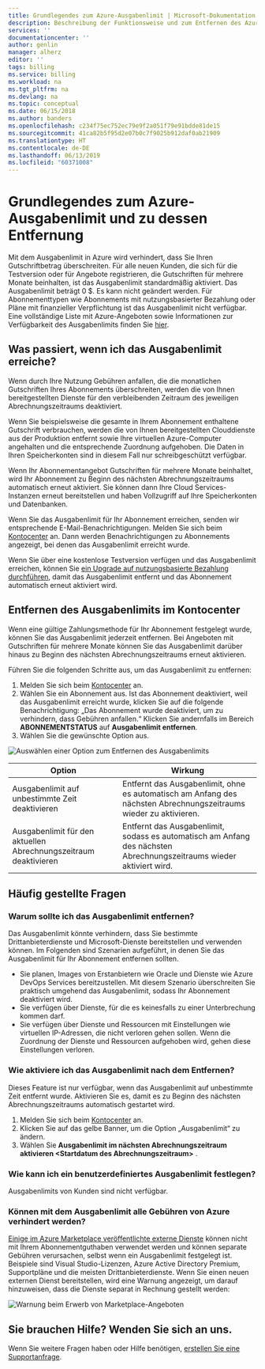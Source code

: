 ```yaml
---
title: Grundlegendes zum Azure-Ausgabenlimit | Microsoft-Dokumentation
description: Beschreibung der Funktionsweise und zum Entfernen des Azure-Ausgabenlimits
services: ''
documentationcenter: ''
author: genlin
manager: alherz
editor: ''
tags: billing
ms.service: billing
ms.workload: na
ms.tgt_pltfrm: na
ms.devlang: na
ms.topic: conceptual
ms.date: 06/15/2018
ms.author: banders
ms.openlocfilehash: c234f75ec752ec79e9f2a051f79e91bdde81de15
ms.sourcegitcommit: 41ca82b5f95d2e07b0c7f9025b912daf0ab21909
ms.translationtype: HT
ms.contentlocale: de-DE
ms.lasthandoff: 06/13/2019
ms.locfileid: "60371008"
---
```

# <a name="understand-azure-spending-limit-and-how-to-remove-it"></a>Grundlegendes zum Azure-Ausgabenlimit und zu dessen Entfernung

Mit dem Ausgabenlimit in Azure wird verhindert, dass Sie Ihren Gutschriftbetrag überschreiten. Für alle neuen Kunden, die sich für die Testversion oder für Angebote registrieren, die Gutschriften für mehrere Monate beinhalten, ist das Ausgabenlimit standardmäßig aktiviert. Das Ausgabenlimit beträgt 0 $. Es kann nicht geändert werden. Für Abonnementtypen wie Abonnements mit nutzungsbasierter Bezahlung oder Pläne mit finanzieller Verpflichtung ist das Ausgabenlimit nicht verfügbar. Eine vollständige Liste mit Azure-Angeboten sowie Informationen zur Verfügbarkeit des Ausgabenlimits finden Sie [hier](https://azure.microsoft.com/support/legal/offer-details/).

## <a name="what-happens-when-i-reach-the-spending-limit"></a>Was passiert, wenn ich das Ausgabenlimit erreiche?

Wenn durch Ihre Nutzung Gebühren anfallen, die die monatlichen Gutschriften Ihres Abonnements überschreiten, werden die von Ihnen bereitgestellten Dienste für den verbleibenden Zeitraum des jeweiligen Abrechnungszeitraums deaktiviert. 

Wenn Sie beispielsweise die gesamte in Ihrem Abonnement enthaltene Gutschrift verbrauchen, werden die von Ihnen bereitgestellten Clouddienste aus der Produktion entfernt sowie Ihre virtuellen Azure-Computer angehalten und die entsprechende Zuordnung aufgehoben. Die Daten in Ihren Speicherkonten sind in diesem Fall nur schreibgeschützt verfügbar.

Wenn Ihr Abonnementangebot Gutschriften für mehrere Monate beinhaltet, wird Ihr Abonnement zu Beginn des nächsten Abrechnungszeitraums automatisch erneut aktiviert. Sie können dann Ihre Cloud Services-Instanzen erneut bereitstellen und haben Vollzugriff auf Ihre Speicherkonten und Datenbanken.

Wenn Sie das Ausgabenlimit für Ihr Abonnement erreichen, senden wir entsprechende E-Mail-Benachrichtigungen. Melden Sie sich beim [Kontocenter](https://account.windowsazure.com/Subscriptions) an. Dann werden Benachrichtigungen zu Abonnements angezeigt, bei denen das Ausgabenlimit erreicht wurde.

Wenn Sie über eine kostenlose Testversion verfügen und das Ausgabenlimit erreichen, können Sie [ein Upgrade auf nutzungsbasierte Bezahlung durchführen](billing-upgrade-azure-subscription.md), damit das Ausgabenlimit entfernt und das Abonnement automatisch erneut aktiviert wird.

<a id="remove"></a>

## <a name="remove-the-spending-limit-in-account-center"></a>Entfernen des Ausgabenlimits im Kontocenter

Wenn eine gültige Zahlungsmethode für Ihr Abonnement festgelegt wurde, können Sie das Ausgabenlimit jederzeit entfernen. Bei Angeboten mit Gutschriften für mehrere Monate können Sie das Ausgabenlimit darüber hinaus zu Beginn des nächsten Abrechnungszeitraums erneut aktivieren.

Führen Sie die folgenden Schritte aus, um das Ausgabenlimit zu entfernen:

1. Melden Sie sich beim [Kontocenter](https://account.windowsazure.com/Subscriptions) an.
1. Wählen Sie ein Abonnement aus. Ist das Abonnement deaktiviert, weil das Ausgabenlimit erreicht wurde, klicken Sie auf die folgende Benachrichtigung: „Das Abonnement wurde deaktiviert, um zu verhindern, dass Gebühren anfallen.“ Klicken Sie andernfalls im Bereich **ABONNEMENTSTATUS** auf **Ausgabenlimit entfernen**.
1. Wählen Sie die gewünschte Option aus.

![Auswählen einer Option zum Entfernen des Ausgabenlimits](./media/billing-spending-limit/remove-spending-limit.PNG)

|Option|Wirkung|
|-------|-----|
|Ausgabenlimit auf unbestimmte Zeit deaktivieren|Entfernt das Ausgabenlimit, ohne es automatisch am Anfang des nächsten Abrechnungszeitraums wieder zu aktivieren.|
|Ausgabenlimit für den aktuellen Abrechnungszeitraum deaktivieren|Entfernt das Ausgabenlimit, sodass es automatisch am Anfang des nächsten Abrechnungszeitraums wieder aktiviert wird.|

## <a name="frequently-asked-questions"></a>Häufig gestellte Fragen

### <a name="why-would-i-want-to-remove-the-spending-limit"></a>Warum sollte ich das Ausgabenlimit entfernen?

Das Ausgabenlimit könnte verhindern, dass Sie bestimmte Drittanbieterdienste und Microsoft-Dienste bereitstellen und verwenden können. Im Folgenden sind Szenarien aufgeführt, in denen Sie das Ausgabenlimit für Ihr Abonnement entfernen sollten.

* Sie planen, Images von Erstanbietern wie Oracle und Dienste wie Azure DevOps Services bereitzustellen. Mit diesem Szenario überschreiten Sie praktisch umgehend das Ausgabenlimit, sodass Ihr Abonnement deaktiviert wird.
* Sie verfügen über Dienste, für die es keinesfalls zu einer Unterbrechung kommen darf.
* Sie verfügen über Dienste und Ressourcen mit Einstellungen wie virtuellen IP-Adressen, die nicht verloren gehen sollen. Wenn die Zuordnung der Dienste und Ressourcen aufgehoben wird, gehen diese Einstellungen verloren.

### <a name="how-do-i-turn-on-the-spending-limit-after-removing-it"></a>Wie aktiviere ich das Ausgabenlimit nach dem Entfernen?

Dieses Feature ist nur verfügbar, wenn das Ausgabenlimit auf unbestimmte Zeit entfernt wurde. Aktivieren Sie es, damit es zu Beginn des nächsten Abrechnungszeitraums automatisch gestartet wird.

1. Melden Sie sich beim [Kontocenter](https://account.windowsazure.com/Subscriptions) an.
1. Klicken Sie auf das gelbe Banner, um die Option „Ausgabenlimit“ zu ändern.
1. Wählen Sie **Ausgabenlimit im nächsten Abrechnungszeitraum aktivieren \<Startdatum des Abrechnungszeitraum\>** .

### <a name="how-do-i-set-a-custom-spending-limit"></a>Wie kann ich ein benutzerdefiniertes Ausgabenlimit festlegen?

Ausgabenlimits von Kunden sind nicht verfügbar.

### <a name="does-the-spending-limit-prevent-all-charges-from-azure"></a>Können mit dem Ausgabenlimit alle Gebühren von Azure verhindert werden?

[Einige im Azure Marketplace veröffentlichte externe Dienste](billing-understand-your-azure-marketplace-charges.md) können nicht mit Ihrem Abonnementguthaben verwendet werden und können separate Gebühren verursachen, selbst wenn ein Ausgabenlimit festgelegt ist. Beispiele sind Visual Studio-Lizenzen, Azure Active Directory Premium, Supportpläne und die meisten Drittanbieterdienste. Wenn Sie einen neuen externen Dienst bereitstellen, wird eine Warnung angezeigt, um darauf hinzuweisen, dass die Dienste separat in Rechnung gestellt werden:

![Warnung beim Erwerb von Marketplace-Angeboten](./media/billing-understand-your-azure-marketplace-charges/marketplace-warning.PNG)

## <a name="need-help-contact-us"></a>Sie brauchen Hilfe? Wenden Sie sich an uns.

Wenn Sie weitere Fragen haben oder Hilfe benötigen, [erstellen Sie eine Supportanfrage](https://go.microsoft.com/fwlink/?linkid=2083458).
